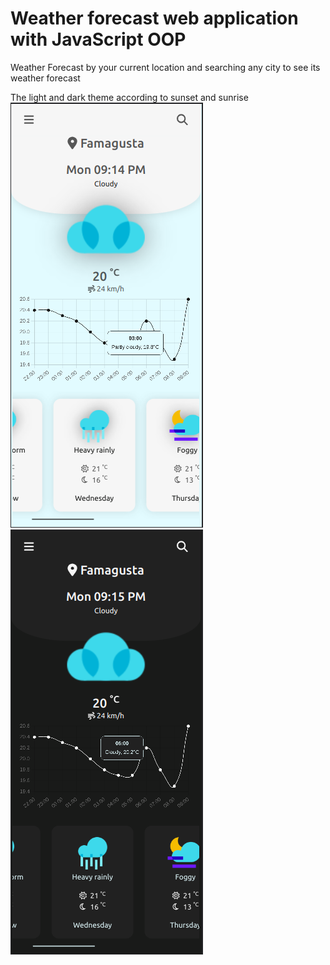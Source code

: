 # Weather forecast web application with JavaScript OOP

Weather Forecast by your current location and searching any city to see its weather forecast

The light and dark theme according to sunset and sunrise
![App_Image](img/weather-forecast-v3.1-light.png)
![App_Image2](img/weather-forecast-v3.1-dark.png)
